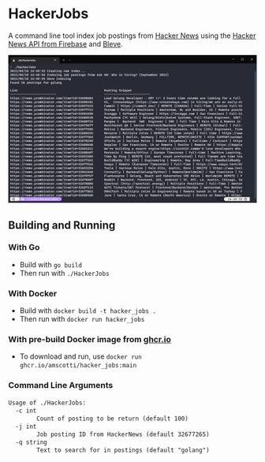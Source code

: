 # HackerJobs
A command line tool index job postings from [Hacker News](https://news.ycombinator.com/) using the [Hacker News API from Firebase](https://github.com/HackerNews/API) and [Bleve](http://blevesearch.com/).


![HackerJobs Output](https://github.com/amscotti/HackerJobs/blob/main/HackerJobs.png?raw=true)

## Building and Running

### With Go
* Build with `go build`
* Then run with `./HackerJobs`

### With Docker
* Build with `docker build -t hacker_jobs . `
* Then run with `docker run hacker_jobs`

### With pre-build Docker image from [ghcr.io](https://github.com/amscotti/HackerJobs/pkgs/container/hacker_jobs)
* To download and run, use `docker run ghcr.io/amscotti/hacker_jobs:main`

### Command Line Arguments
```
Usage of ./HackerJobs:
  -c int
        Count of posting to be return (default 100)
  -j int
        Job posting ID from HackerNews (default 32677265)
  -q string
        Text to search for in postings (default "golang")
```